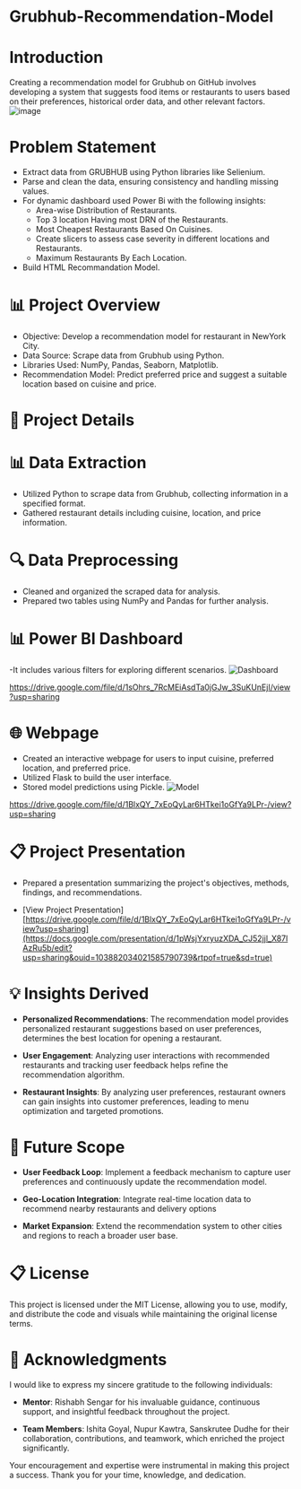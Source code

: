 # Grubhub-Recommendation-Model
# Introduction
Creating a recommendation model for Grubhub on GitHub involves developing a system that suggests food items or restaurants to users based on their preferences, historical order data, and other relevant factors.
![image](https://github.com/Nupur-23/Grubhub-Recommendation-Model/assets/108872972/07dc689f-f466-4a5e-9d6d-d60ffead5fb6)

# Problem Statement
* Extract data from GRUBHUB using Python libraries like Selienium.
* Parse and clean the data, ensuring consistency and handling missing values.
* For dynamic dashboard used Power Bi with the following insights:
    - Area-wise  Distribution of Restaurants.
    - Top 3 location Having most DRN of the Restaurants.
    - Most Cheapest Restaurants Based On Cuisines.
    - Create slicers to assess case severity in different locations and Restaurants.
    - Maximum Restaurants By Each Location.
* Build HTML Recommandation Model.
# 📊 Project Overview
* Objective: Develop a recommendation model for restaurant in NewYork City.
* Data Source: Scrape data from Grubhub using Python.
* Libraries Used: NumPy, Pandas, Seaborn, Matplotlib.
* Recommendation Model: Predict preferred price and suggest a suitable location based on cuisine and price.

# 📌 Project Details
# 📊 Data Extraction
* Utilized Python to scrape data from Grubhub, collecting information in a specified format.
* Gathered restaurant details including cuisine, location, and price information.
# 🔍 Data Preprocessing
* Cleaned and organized the scraped data for analysis.
* Prepared two tables using NumPy and Pandas for further analysis.

# 📊 Power BI Dashboard
-It includes various filters for exploring different scenarios.
![Dashboard](https://github.com/Nupur-23/Grubhub-Recommendation-Model/assets/108872972/8c61a2b5-2497-42a4-8ea1-ad03788f28fb)

https://drive.google.com/file/d/1sOhrs_7RcMEiAsdTa0jGJw_3SuKUnEjI/view?usp=sharing

# 🌐 Webpage
* Created an interactive webpage for users to input cuisine, preferred location, and preferred price.
* Utilized Flask to build the user interface.
* Stored model predictions using Pickle.
![Model](https://github.com/Nupur-23/Grubhub-Recommendation-Model/assets/108872972/78ae4349-bd24-45e1-8f4c-c3805bdd70a5)

https://drive.google.com/file/d/1BlxQY_7xEoQyLar6HTkei1oGfYa9LPr-/view?usp=sharing

# 📋 Project Presentation
* Prepared a presentation summarizing the project's objectives, methods, findings, and recommendations.

* [View Project Presentation]
[https://drive.google.com/file/d/1BlxQY_7xEoQyLar6HTkei1oGfYa9LPr-/view?usp=sharing](https://docs.google.com/presentation/d/1pWsjYxryuzXDA_CJ52jjl_X87lAzRu5b/edit?usp=sharing&ouid=103882034021585790739&rtpof=true&sd=true)

# 💡 Insights Derived
* **Personalized Recommendations**: The recommendation model provides personalized restaurant suggestions based on user preferences, determines the best location for opening a restaurant.

* **User Engagement**: Analyzing user interactions with recommended restaurants and tracking user feedback helps refine the recommendation algorithm.

* **Restaurant Insights**: By analyzing user preferences, restaurant owners can gain insights into customer preferences, leading to menu optimization and targeted promotions.


# 🚀 Future Scope
* **User Feedback Loop**: Implement a feedback mechanism to capture user preferences and continuously update the recommendation model.

* **Geo-Location Integration**: Integrate real-time location data to recommend nearby restaurants and delivery options

* **Market Expansion**: Extend the recommendation system to other cities and regions to reach a broader user base.


# 📋 License
This project is licensed under the MIT License, allowing you to use, modify, and distribute the code and visuals while maintaining the original license terms.


# 🙏 Acknowledgments
I would like to express my sincere gratitude to the following individuals:

* **Mentor**: Rishabh Sengar for his invaluable guidance, continuous support, and insightful feedback throughout the project. 

* **Team Members**: Ishita Goyal, Nupur Kawtra, Sanskrutee Dudhe for their collaboration, contributions, and teamwork, which enriched the project significantly.

Your encouragement and expertise were instrumental in making this project a success. Thank you for your time, knowledge, and dedication.
